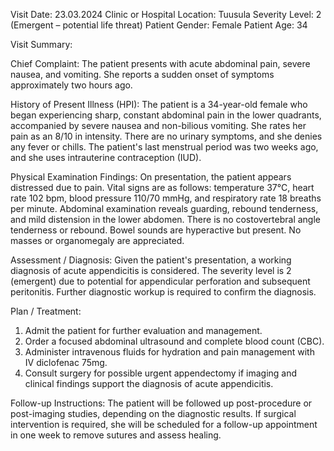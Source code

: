 Visit Date: 23.03.2024
Clinic or Hospital Location: Tuusula
Severity Level: 2 (Emergent – potential life threat)
Patient Gender: Female
Patient Age: 34

Visit Summary:

Chief Complaint: The patient presents with acute abdominal pain, severe nausea, and vomiting. She reports a sudden onset of symptoms approximately two hours ago.

History of Present Illness (HPI): The patient is a 34-year-old female who began experiencing sharp, constant abdominal pain in the lower quadrants, accompanied by severe nausea and non-bilious vomiting. She rates her pain as an 8/10 in intensity. There are no urinary symptoms, and she denies any fever or chills. The patient's last menstrual period was two weeks ago, and she uses intrauterine contraception (IUD).

Physical Examination Findings: On presentation, the patient appears distressed due to pain. Vital signs are as follows: temperature 37°C, heart rate 102 bpm, blood pressure 110/70 mmHg, and respiratory rate 18 breaths per minute. Abdominal examination reveals guarding, rebound tenderness, and mild distension in the lower abdomen. There is no costovertebral angle tenderness or rebound. Bowel sounds are hyperactive but present. No masses or organomegaly are appreciated.

Assessment / Diagnosis: Given the patient's presentation, a working diagnosis of acute appendicitis is considered. The severity level is 2 (emergent) due to potential for appendicular perforation and subsequent peritonitis. Further diagnostic workup is required to confirm the diagnosis.

Plan / Treatment:
1. Admit the patient for further evaluation and management.
2. Order a focused abdominal ultrasound and complete blood count (CBC).
3. Administer intravenous fluids for hydration and pain management with IV diclofenac 75mg.
4. Consult surgery for possible urgent appendectomy if imaging and clinical findings support the diagnosis of acute appendicitis.

Follow-up Instructions: The patient will be followed up post-procedure or post-imaging studies, depending on the diagnostic results. If surgical intervention is required, she will be scheduled for a follow-up appointment in one week to remove sutures and assess healing.